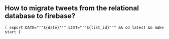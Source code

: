 ## How to migrate tweets from the relational database to firebase?

```
( export DATE="'"${date}"'" LIST="'"${list_id}"'" && cd latest && make start )
```